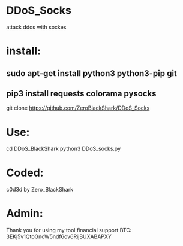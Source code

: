 # DDoS_Socks
attack ddos with sockes

# install:
sudo apt-get install python3 python3-pip git
-----
pip3 install requests colorama pysocks
-----
git clone https://github.com/ZeroBlackShark/DDoS_Socks

# Use:
cd DDoS_BlackShark
python3 DDoS_socks.py

# Coded:
c0d3d by Zero_BlackShark

# Admin:
Thank you for using my tool
financial support BTC:
3EKj5v1QtoGnoW5ndf6ov6RijBUXABAPXY
